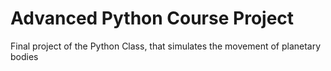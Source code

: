 # Advanced Python Course Project
Final project of the Python Class, that simulates the movement of planetary bodies

